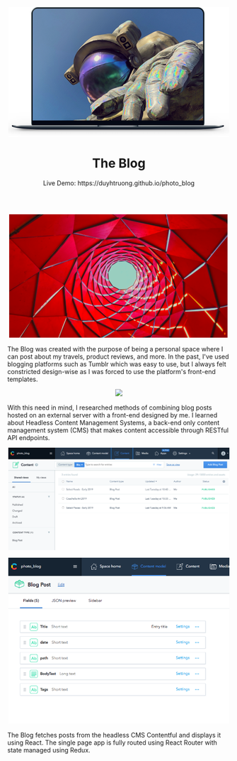 
 
 <p align='center'><img src='./assets/mockup_blog.png' width='500'></p>
 <h1 align='center'>The Blog</h1> 
<p align='center'>Live Demo: https://duyhtruong.github.io/photo_blog</p>  
  </br>
  </br>
<p align='center'><img src='./assets/post2_blog.png' width='500'></p>

  The Blog was created with the purpose of being a personal space where I can
  post about my travels, product reviews, and more. In the past, I've used blogging
  platforms such as Tumblr which was easy to use, but I always felt constricted 
  design-wise as I was forced to use the platform's front-end templates.
  
<p align='center'><img src='./assets/post_blog.png' width='500'></p>

  With this need in mind, I researched methods of combining blog posts hosted on an 
  external server with a front-end designed by me. I learned about Headless Content Management
  Systems, a back-end only content management system (CMS) that makes content accessible through RESTful API endpoints.

<p align='center'><img src='./assets/contentful_blog.png' width='500'></p>
<p align='center'><img src='./assets/contentful2_blog.png' width='500'></p>
  The Blog fetches posts from the headless CMS Contentful and displays it using React. 
  The single page app is fully routed using React Router with state managed using Redux.

